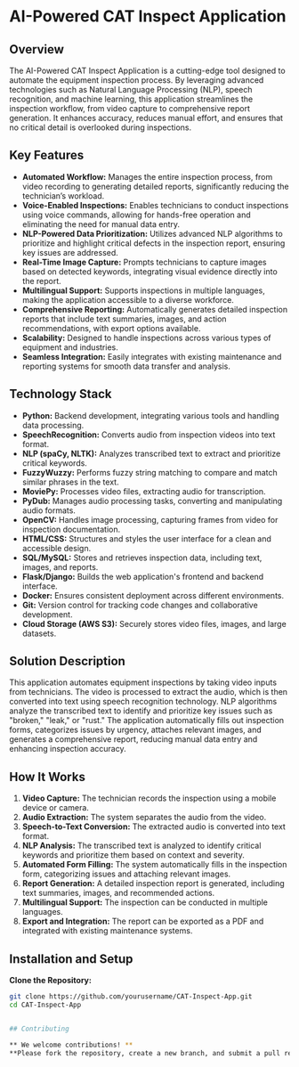 # AI-Powered CAT Inspect Application

## Overview

The AI-Powered CAT Inspect Application is a cutting-edge tool designed to automate the equipment inspection process. By leveraging advanced technologies such as Natural Language Processing (NLP), speech recognition, and machine learning, this application streamlines the inspection workflow, from video capture to comprehensive report generation. It enhances accuracy, reduces manual effort, and ensures that no critical detail is overlooked during inspections.

## Key Features

- **Automated Workflow:** Manages the entire inspection process, from video recording to generating detailed reports, significantly reducing the technician’s workload.
- **Voice-Enabled Inspections:** Enables technicians to conduct inspections using voice commands, allowing for hands-free operation and eliminating the need for manual data entry.
- **NLP-Powered Data Prioritization:** Utilizes advanced NLP algorithms to prioritize and highlight critical defects in the inspection report, ensuring key issues are addressed.
- **Real-Time Image Capture:** Prompts technicians to capture images based on detected keywords, integrating visual evidence directly into the report.
- **Multilingual Support:** Supports inspections in multiple languages, making the application accessible to a diverse workforce.
- **Comprehensive Reporting:** Automatically generates detailed inspection reports that include text summaries, images, and action recommendations, with export options available.
- **Scalability:** Designed to handle inspections across various types of equipment and industries.
- **Seamless Integration:** Easily integrates with existing maintenance and reporting systems for smooth data transfer and analysis.

## Technology Stack

- **Python:** Backend development, integrating various tools and handling data processing.
- **SpeechRecognition:** Converts audio from inspection videos into text format.
- **NLP (spaCy, NLTK):** Analyzes transcribed text to extract and prioritize critical keywords.
- **FuzzyWuzzy:** Performs fuzzy string matching to compare and match similar phrases in the text.
- **MoviePy:** Processes video files, extracting audio for transcription.
- **PyDub:** Manages audio processing tasks, converting and manipulating audio formats.
- **OpenCV:** Handles image processing, capturing frames from video for inspection documentation.
- **HTML/CSS:** Structures and styles the user interface for a clean and accessible design.
- **SQL/MySQL:** Stores and retrieves inspection data, including text, images, and reports.
- **Flask/Django:** Builds the web application's frontend and backend interface.
- **Docker:** Ensures consistent deployment across different environments.
- **Git:** Version control for tracking code changes and collaborative development.
- **Cloud Storage (AWS S3):** Securely stores video files, images, and large datasets.

## Solution Description

This application automates equipment inspections by taking video inputs from technicians. The video is processed to extract the audio, which is then converted into text using speech recognition technology. NLP algorithms analyze the transcribed text to identify and prioritize key issues such as "broken," "leak," or "rust." The application automatically fills out inspection forms, categorizes issues by urgency, attaches relevant images, and generates a comprehensive report, reducing manual data entry and enhancing inspection accuracy.

## How It Works

1. **Video Capture:** The technician records the inspection using a mobile device or camera.
2. **Audio Extraction:** The system separates the audio from the video.
3. **Speech-to-Text Conversion:** The extracted audio is converted into text format.
4. **NLP Analysis:** The transcribed text is analyzed to identify critical keywords and prioritize them based on context and severity.
5. **Automated Form Filling:** The system automatically fills in the inspection form, categorizing issues and attaching relevant images.
6. **Report Generation:** A detailed inspection report is generated, including text summaries, images, and recommended actions.
7. **Multilingual Support:** The inspection can be conducted in multiple languages.
8. **Export and Integration:** The report can be exported as a PDF and integrated with existing maintenance systems.


## Installation and Setup

**Clone the Repository:**
   ```bash
   git clone https://github.com/yourusername/CAT-Inspect-App.git
   cd CAT-Inspect-App


## Contributing

** We welcome contributions! **
**Please fork the repository, create a new branch, and submit a pull request. Ensure your code adheres to the project’s style guidelines and is well-documented.**

